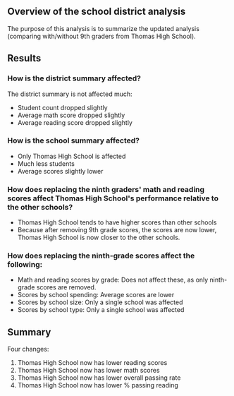 ## Overview of the school district analysis
The purpose of this analysis is to summarize the updated analysis (comparing with/without 9th graders from Thomas High School).

## Results
### How is the district summary affected?
The district summary is not affected much:
* Student count dropped slightly
* Average math score dropped slightly
* Average reading score dropped slightly

### How is the school summary affected?
* Only Thomas High School is affected
* Much less students
* Average scores slightly lower

### How does replacing the ninth graders' math and reading scores affect Thomas High School's performance relative to the other schools?
* Thomas High School tends to have higher scores than other schools
* Because after removing 9th grade scores, the scores are now lower, Thomas High School is now closer to the other schools.

### How does replacing the ninth-grade scores affect the following:
* Math and reading scores by grade:
Does not affect these, as only ninth-grade scores are removed.
* Scores by school spending:
Average scores are lower
* Scores by school size:
Only a single school was affected
* Scores by school type:
Only a single school was affected

## Summary
Four changes:
1. Thomas High School now has lower reading scores
2. Thomas High School now has lower math scores
3. Thomas High School now has lower overall passing rate
4. Thomas High School now has lower % passing reading